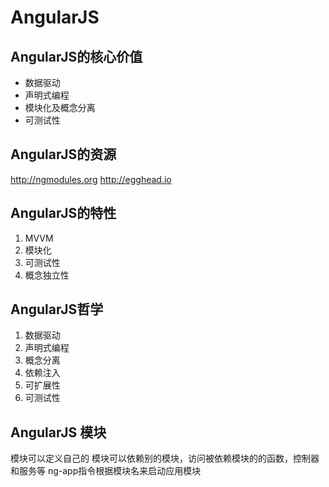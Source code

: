 AngularJS
=======================================================================================================================

AngularJS的核心价值
-----------------------------------------------------------------------------------------------------------------------
- 数据驱动
- 声明式编程
- 模块化及概念分离
- 可测试性

AngularJS的资源
-----------------------------------------------------------------------------------------------------------------------
http://ngmodules.org
http://egghead.io


AngularJS的特性
-----------------------------------------------------------------------------------------------------------------------
1. MVVM
1. 模块化
1. 可测试性
1. 概念独立性


AngularJS哲学
-----------------------------------------------------------------------------------------------------------------------
1. 数据驱动
1. 声明式编程
1. 概念分离
1. 依赖注入
1. 可扩展性
1. 可测试性

AngularJS 模块
-----------------------------------------------------------------------------------------------------------------------
模块可以定义自己的
模块可以依赖别的模块，访问被依赖模块的的函数，控制器和服务等
ng-app指令根据模块名来启动应用模块
